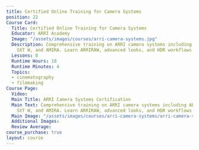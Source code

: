 ```yaml
---
title: Certified Online Training for Camera Systems
position: 22
Course Card:
  Title: Certified Online Training for Camera Systems
  Educator: ARRI Academy
  Image: "/assets/images/courses/arri-camera-systems.jpg"
  Description: Comprehensive training on ARRI camera systems including ALEXA LF, Mini,
    SXT W, and AMIRA. Learn ARRIRAW, advanced looks, and HDR workflows.
  Lessons: 8
  Runtime Hours: 10
  Runtime Minutes: 4
  Topics:
  - cinematography
  - filmmaking
Course Page:
  Video: 
  Main Title: ARRI Camera Systems Certification
  Main Text: Comprehensive training on ARRI camera systems including ALEXA LF, Mini,
    SXT W, and AMIRA. Learn ARRIRAW, advanced looks, and HDR workflows.
  Main Image: "/assets/images/courses/arri-camera-systems/arri-camera-systems-main.jpg"
  Additional Images: 
  Review Average: 
course_purchase: true
layout: course
---
```


